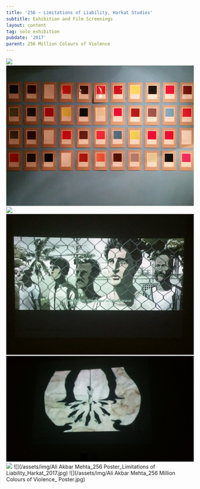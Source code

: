 ```yaml
---
title: '256 ~ Limitations of Liability, Harkat Studios'
subtitle: Exhibition and Film Screenings
layout: content
tag: solo exhibition
pubdate: '2017'
parent: 256 Million Colours of Violence
---
```

![](/assets/img/ali-akbar-mehta_limitation-of-liability_harkat-studio_installation-view-02_2017.jpg)
![](/assets/img/ali-akbar-mehta_limitation-of-liability_harkat-studio_installation-view-01_2017.jpg)
![](/assets/img/ali-akbar-mehta_limitation-of-liability_harkat-studio_film-screening03_2017.jpg)
![](/assets/img/ali-akbar-mehta_limitation-of-liability_harkat-studio_film-screening02_2017.jpg)
![](/assets/img/ali-akbar-mehta_limitation-of-liability_harkat-studio_film-screening04_2017.jpg)
![](/assets/img/ali-akbar-mehta_limitation-of-liability_harkat-studio_film-screening01_2017.jpg)
![](/assets/img/Ali Akbar Mehta_256 Poster_Limitations of Liability_Harkat_2017.jpg)
![](/assets/img/Ali Akbar Mehta_256 Million Colours of Violence_ Poster.jpg)
